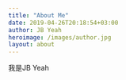 ```yaml
---
title: "About Me"
date: 2019-04-26T20:18:54+03:00
author: JB Yeah
heroimage: /images/author.jpg
layout: about
---
```


我是JB Yeah